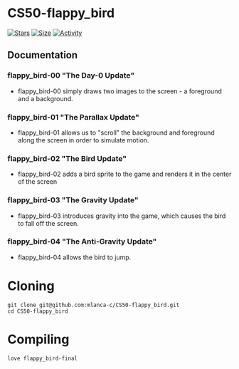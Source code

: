 # CS50-flappy_bird

 [![Stars](https://img.shields.io/github/stars/mlanca-c/CS50-flappy_bird?color=ffff00&label=Stars&logo=Stars&style=?style=flat)](https://github.com/mlanca-c/CS50-flappy_bird)
 [![Size](https://img.shields.io/github/repo-size/mlanca-c/CS50-flappy_bird?color=blue&label=Size&logo=Size&style=?style=flat)](https://github.com/mlanca-c/CS50-flappy_bird)
 [![Activity](https://img.shields.io/github/last-commit/mlanca-c/CS50-flappy_bird?color=red&label=Last%20Commit&style=flat)](https://github.com/mlanca-c/CS50-flappy_bird)
 
## Documentation

### flappy_bird-00 "The Day-0 Update"
 * flappy_bird-00 simply draws two images to the screen - a foreground and a background.

### flappy_bird-01 "The Parallax Update"
 * flappy_bird-01 allows us to "scroll" the background and foreground along the screen in order to simulate motion.

### flappy_bird-02 "The Bird Update"
 * flappy_bird-02 adds a bird sprite to the game and renders it in the center of the screen

### flappy_bird-03 "The Gravity Update"
 * flappy_bird-03 introduces gravity into the game, which causes the bird to fall off the screen.

### flappy_bird-04 "The Anti-Gravity Update"
 * flappy_bird-04 allows the bird to jump.

# Cloning

 ```
 git clone git@github.com:mlanca-c/CS50-flappy_bird.git
 cd CS50-flappy_bird
 ```
 
# Compiling
 
 ```
 love flappy_bird-final
 ```
